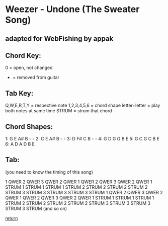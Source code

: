 # Weezer - Undone (The Sweater Song)
## adapted for WebFishing by appak 

## Chord Key:

0 = open, not changed
- = removed from guitar

## Tab Key:

Q,W,E,R,T,Y = respective note
1,2,3,4,5,6 = chord shape
letter+letter = play both notes at same time
STRUM = strum that chord

## Chord Shapes:

1: G E A# B - -
2: C E A# B - -
3: D F# C B - -
4: G D G G B E
5: G C G C B E
6: A D A D B E

## Tab:
(you need to know the timing of this song)

1 QWER 2 QWER 3 QWER 2 QWER
1 QWER 2 QWER 3 QWER 2 QWER
1 STRUM 1 STRUM 1 STRUM 1 STRUM 
2 STRUM 2 STRUM 2 STRUM 2 STRUM 
3 STRUM 3 STRUM 3 STRUM 3 STRUM 
1 QWER 2 QWER 3 QWER 2 QWER
1 QWER 2 QWER 3 QWER 2 QWER
1 STRUM 1 STRUM 1 STRUM 1 STRUM 
2 STRUM 2 STRUM 2 STRUM 2 STRUM 
3 STRUM 3 STRUM 3 STRUM 3 STRUM 
(and so on)

[return](https://starg3n.github.io/webfishingsongs/)
